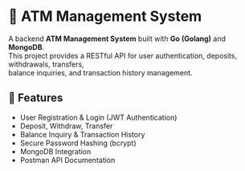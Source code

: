 # 🏦 ATM Management System

A backend **ATM Management System** built with **Go (Golang)** and **MongoDB**.  
This project provides a RESTful API for user authentication, deposits, withdrawals, transfers,  
balance inquiries, and transaction history management.

## 🚀 Features
- User Registration & Login (JWT Authentication)
- Deposit, Withdraw, Transfer
- Balance Inquiry & Transaction History
- Secure Password Hashing (bcrypt)
- MongoDB Integration
- Postman API Documentation

